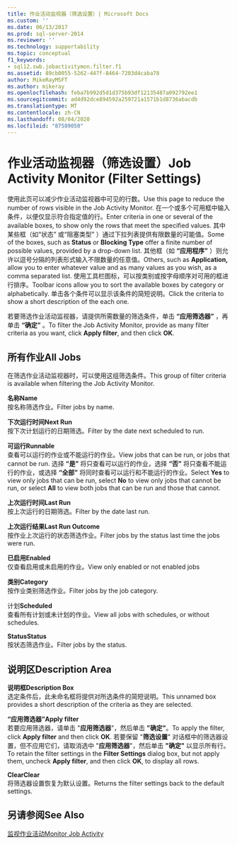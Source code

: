 ```yaml
---
title: 作业活动监视器（筛选设置）| Microsoft Docs
ms.custom: ''
ms.date: 06/13/2017
ms.prod: sql-server-2014
ms.reviewer: ''
ms.technology: supportability
ms.topic: conceptual
f1_keywords:
- sql12.swb.jobactivitymon.filter.f1
ms.assetid: 89cb0055-5262-447f-8464-7203d4caba78
author: MikeRayMSFT
ms.author: mikeray
ms.openlocfilehash: feba7b992d5d1d375b93df12135487a092792ee1
ms.sourcegitcommit: ad4d92dce894592a259721a1571b1d8736abacdb
ms.translationtype: MT
ms.contentlocale: zh-CN
ms.lasthandoff: 08/04/2020
ms.locfileid: "87589050"
---
```

# <a name="job-activity-monitor-filter-settings"></a><span data-ttu-id="6cdd9-102">作业活动监视器（筛选设置）</span><span class="sxs-lookup"><span data-stu-id="6cdd9-102">Job Activity Monitor (Filter Settings)</span></span>
  <span data-ttu-id="6cdd9-103">使用此页可以减少作业活动监视器中可见的行数。</span><span class="sxs-lookup"><span data-stu-id="6cdd9-103">Use this page to reduce the number of rows visible in the Job Activity Monitor.</span></span> <span data-ttu-id="6cdd9-104">在一个或多个可用框中输入条件，以便仅显示符合指定值的行。</span><span class="sxs-lookup"><span data-stu-id="6cdd9-104">Enter criteria in one or several of the available boxes, to show only the rows that meet the specified values.</span></span> <span data-ttu-id="6cdd9-105">其中某些框（如“状态”  或“阻塞类型”  ）通过下拉列表提供有限数量的可能值。</span><span class="sxs-lookup"><span data-stu-id="6cdd9-105">Some of the boxes, such as **Status** or **Blocking Type** offer a finite number of possible values, provided by a drop-down list.</span></span> <span data-ttu-id="6cdd9-106">其他框（如 **“应用程序”** ）则允许以逗号分隔的列表形式输入不限数量的任意值。</span><span class="sxs-lookup"><span data-stu-id="6cdd9-106">Others, such as **Application,** allow you to enter whatever value and as many values as you wish, as a comma separated list.</span></span> <span data-ttu-id="6cdd9-107">使用工具栏图标，可以按类别或按字母顺序对可用的框进行排序。</span><span class="sxs-lookup"><span data-stu-id="6cdd9-107">Toolbar icons allow you to sort the available boxes by category or alphabetically.</span></span> <span data-ttu-id="6cdd9-108">单击各个条件可以显示该条件的简短说明。</span><span class="sxs-lookup"><span data-stu-id="6cdd9-108">Click the criteria to show a short description of the each one.</span></span>  
  
 <span data-ttu-id="6cdd9-109">若要筛选作业活动监视器，请提供所需数量的筛选条件，单击 **“应用筛选器”** ，再单击 **“确定”** 。</span><span class="sxs-lookup"><span data-stu-id="6cdd9-109">To filter the Job Activity Monitor, provide as many filter criteria as you want, click **Apply filter**, and then click **OK**.</span></span>  
  
## <a name="all-jobs"></a><span data-ttu-id="6cdd9-110">所有作业</span><span class="sxs-lookup"><span data-stu-id="6cdd9-110">All Jobs</span></span>  
 <span data-ttu-id="6cdd9-111">在筛选作业活动监视器时，可以使用这组筛选条件。</span><span class="sxs-lookup"><span data-stu-id="6cdd9-111">This group of filter criteria is available when filtering the Job Activity Monitor.</span></span>  
  
 <span data-ttu-id="6cdd9-112">**名称**</span><span class="sxs-lookup"><span data-stu-id="6cdd9-112">**Name**</span></span>  
 <span data-ttu-id="6cdd9-113">按名称筛选作业。</span><span class="sxs-lookup"><span data-stu-id="6cdd9-113">Filter jobs by name.</span></span>  
  
 <span data-ttu-id="6cdd9-114">**下次运行时间**</span><span class="sxs-lookup"><span data-stu-id="6cdd9-114">**Next Run**</span></span>  
 <span data-ttu-id="6cdd9-115">按下次计划运行的日期筛选。</span><span class="sxs-lookup"><span data-stu-id="6cdd9-115">Filter by the date next scheduled to run.</span></span>  
  
 <span data-ttu-id="6cdd9-116">**可运行**</span><span class="sxs-lookup"><span data-stu-id="6cdd9-116">**Runnable**</span></span>  
 <span data-ttu-id="6cdd9-117">查看可以运行的作业或不能运行的作业。</span><span class="sxs-lookup"><span data-stu-id="6cdd9-117">View jobs that can be run, or jobs that cannot be run.</span></span> <span data-ttu-id="6cdd9-118">选择 **“是”** 将只查看可以运行的作业，选择 **“否”** 将只查看不能运行的作业，或选择 **“全部”** 将同时查看可以运行和不能运行的作业。</span><span class="sxs-lookup"><span data-stu-id="6cdd9-118">Select **Yes** to view only jobs that can be run, select **No** to view only jobs that cannot be run, or select **All** to view both jobs that can be run and those that cannot.</span></span>  
  
 <span data-ttu-id="6cdd9-119">**上次运行时间**</span><span class="sxs-lookup"><span data-stu-id="6cdd9-119">**Last Run**</span></span>  
 <span data-ttu-id="6cdd9-120">按上次运行的日期筛选。</span><span class="sxs-lookup"><span data-stu-id="6cdd9-120">Filter by the date last run.</span></span>  
  
 <span data-ttu-id="6cdd9-121">**上次运行结果**</span><span class="sxs-lookup"><span data-stu-id="6cdd9-121">**Last Run Outcome**</span></span>  
 <span data-ttu-id="6cdd9-122">按作业上次运行的状态筛选作业。</span><span class="sxs-lookup"><span data-stu-id="6cdd9-122">Filter jobs by the status last time the jobs were run.</span></span>  
  
 <span data-ttu-id="6cdd9-123">**已启用**</span><span class="sxs-lookup"><span data-stu-id="6cdd9-123">**Enabled**</span></span>  
 <span data-ttu-id="6cdd9-124">仅查看启用或未启用的作业。</span><span class="sxs-lookup"><span data-stu-id="6cdd9-124">View only enabled or not enabled jobs</span></span>  
  
 <span data-ttu-id="6cdd9-125">**类别**</span><span class="sxs-lookup"><span data-stu-id="6cdd9-125">**Category**</span></span>  
 <span data-ttu-id="6cdd9-126">按作业类别筛选作业。</span><span class="sxs-lookup"><span data-stu-id="6cdd9-126">Filter jobs by the job category.</span></span>  
  
 <span data-ttu-id="6cdd9-127"> 计划</span><span class="sxs-lookup"><span data-stu-id="6cdd9-127">**Scheduled**</span></span>  
 <span data-ttu-id="6cdd9-128">查看所有计划或未计划的作业。</span><span class="sxs-lookup"><span data-stu-id="6cdd9-128">View all jobs with schedules, or without schedules.</span></span>  
  
 <span data-ttu-id="6cdd9-129">**Status**</span><span class="sxs-lookup"><span data-stu-id="6cdd9-129">**Status**</span></span>  
 <span data-ttu-id="6cdd9-130">按状态筛选作业。</span><span class="sxs-lookup"><span data-stu-id="6cdd9-130">Filter jobs by the status.</span></span>  
  
## <a name="description-area"></a><span data-ttu-id="6cdd9-131">说明区</span><span class="sxs-lookup"><span data-stu-id="6cdd9-131">Description Area</span></span>  
 <span data-ttu-id="6cdd9-132">**说明框**</span><span class="sxs-lookup"><span data-stu-id="6cdd9-132">**Description Box**</span></span>  
 <span data-ttu-id="6cdd9-133">选定条件后，此未命名框将提供对所选条件的简短说明。</span><span class="sxs-lookup"><span data-stu-id="6cdd9-133">This unnamed box provides a short description of the criteria as they are selected.</span></span>  
  
 <span data-ttu-id="6cdd9-134">**“应用筛选器”**</span><span class="sxs-lookup"><span data-stu-id="6cdd9-134">**Apply filter**</span></span>  
 <span data-ttu-id="6cdd9-135">若要应用筛选器，请单击 "**应用筛选器**"，然后单击 **"确定"**。</span><span class="sxs-lookup"><span data-stu-id="6cdd9-135">To apply the filter, click **Apply filter** and then click **OK**.</span></span> <span data-ttu-id="6cdd9-136">若要保留 "**筛选设置**" 对话框中的筛选器设置，但不应用它们，请取消选中 "**应用筛选器**"，然后单击 **"确定"** 以显示所有行。</span><span class="sxs-lookup"><span data-stu-id="6cdd9-136">To retain the filter settings in the **Filter Settings** dialog box, but not apply them, uncheck **Apply filter**, and then click **OK**, to display all rows.</span></span>  
  
 <span data-ttu-id="6cdd9-137">**Clear**</span><span class="sxs-lookup"><span data-stu-id="6cdd9-137">**Clear**</span></span>  
 <span data-ttu-id="6cdd9-138">将筛选器设置恢复为默认设置。</span><span class="sxs-lookup"><span data-stu-id="6cdd9-138">Returns the filter settings back to the default settings.</span></span>  
  
## <a name="see-also"></a><span data-ttu-id="6cdd9-139">另请参阅</span><span class="sxs-lookup"><span data-stu-id="6cdd9-139">See Also</span></span>  
 [<span data-ttu-id="6cdd9-140">监视作业活动</span><span class="sxs-lookup"><span data-stu-id="6cdd9-140">Monitor Job Activity</span></span>](../../ssms/agent/monitor-job-activity.md)  
  
  
